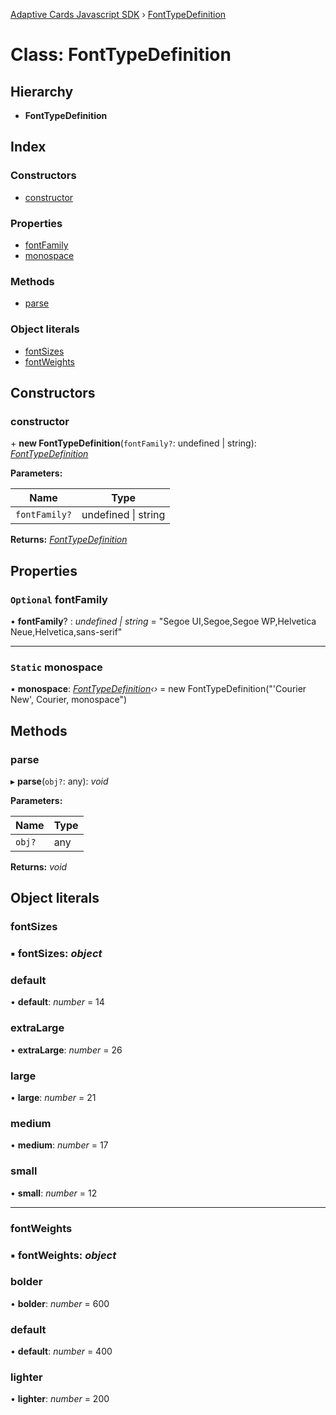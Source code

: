 [Adaptive Cards Javascript SDK](../README.md) › [FontTypeDefinition](fonttypedefinition.md)

# Class: FontTypeDefinition

## Hierarchy

* **FontTypeDefinition**

## Index

### Constructors

* [constructor](fonttypedefinition.md#constructor)

### Properties

* [fontFamily](fonttypedefinition.md#optional-fontfamily)
* [monospace](fonttypedefinition.md#static-monospace)

### Methods

* [parse](fonttypedefinition.md#parse)

### Object literals

* [fontSizes](fonttypedefinition.md#fontsizes)
* [fontWeights](fonttypedefinition.md#fontweights)

## Constructors

###  constructor

\+ **new FontTypeDefinition**(`fontFamily?`: undefined | string): *[FontTypeDefinition](fonttypedefinition.md)*

**Parameters:**

Name | Type |
------ | ------ |
`fontFamily?` | undefined &#124; string |

**Returns:** *[FontTypeDefinition](fonttypedefinition.md)*

## Properties

### `Optional` fontFamily

• **fontFamily**? : *undefined | string* = "Segoe UI,Segoe,Segoe WP,Helvetica Neue,Helvetica,sans-serif"

___

### `Static` monospace

▪ **monospace**: *[FontTypeDefinition](fonttypedefinition.md)‹›* = new FontTypeDefinition("'Courier New', Courier, monospace")

## Methods

###  parse

▸ **parse**(`obj?`: any): *void*

**Parameters:**

Name | Type |
------ | ------ |
`obj?` | any |

**Returns:** *void*

## Object literals

###  fontSizes

### ▪ **fontSizes**: *object*

###  default

• **default**: *number* = 14

###  extraLarge

• **extraLarge**: *number* = 26

###  large

• **large**: *number* = 21

###  medium

• **medium**: *number* = 17

###  small

• **small**: *number* = 12

___

###  fontWeights

### ▪ **fontWeights**: *object*

###  bolder

• **bolder**: *number* = 600

###  default

• **default**: *number* = 400

###  lighter

• **lighter**: *number* = 200
